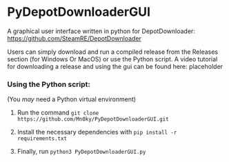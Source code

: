 PyDepotDownloaderGUI
====================

A graphical user interface written in python for DepotDownloader: https://github.com/SteamRE/DepotDownloader

Users can simply download and run a compiled release from the Releases section (for Windows Or MacOS) or use the Python script.
A video tutorial for downloading a release and using the gui can be found here: placeholder

### Using the Python script:
(You *may* need a Python virtual environment)

1. Run the command ``git clone https://github.com/Mn0ky/PyDepotDownloaderGUI.git``

2. Install the necessary dependencies with ``pip install -r requirements.txt``

3. Finally, run ``python3 PyDepotDownloaderGUI.py``
